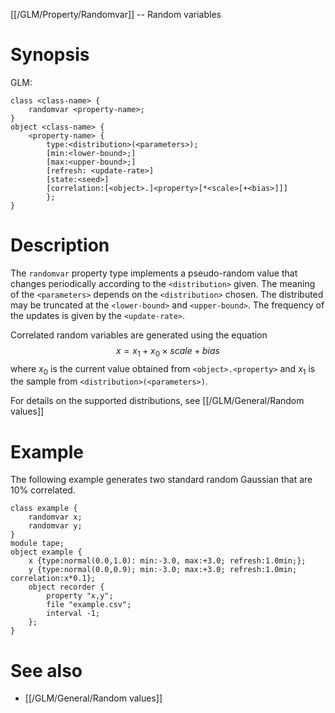[[/GLM/Property/Randomvar]] -- Random variables

# Synopsis
GLM:
~~~
class <class-name> {
    randomvar <property-name>;
}
object <class-name> {
    <property-name> {
        type:<distribution>(<parameters>); 
        [min:<lower-bound>;] 
        [max:<upper-bound>;] 
        [refresh: <update-rate>] 
        [state:<seed>] 
        [correlation:[<object>.]<property>[*<scale>[+<bias>]]]
        };
}
~~~

# Description

The `randomvar` property type implements a pseudo-random value that changes periodically according to the `<distribution>` given. The meaning of the `<parameters>` depends on the `<distribution>` chosen. The distributed may be truncated at the `<lower-bound>` and `<upper-bound>`. The frequency of the updates is given by the `<update-rate>`.

Correlated random variables are generated using the equation 
$$
    x = x_1 + x_0 \times scale + bias
$$
where $x_0$ is the current value obtained from `<object>.<property>` and $x_1$ is the sample from `<distribution>(<parameters>)`.

For details on the supported distributions, see [[/GLM/General/Random values]]

# Example

The following example generates two standard random Gaussian that are 10% correlated.
~~~
class example {
    randomvar x;
    randomvar y;
}
module tape;
object example {
    x {type:normal(0.0,1.0): min:-3.0, max:+3.0; refresh:1.0min;};
    y {type:normal(0.0,0.9); min:-3.0; max:+3.0; refresh:1.0min; correlation:x*0.1};
    object recorder {
        property "x,y";
        file "example.csv";
        interval -1;
    };
}
~~~

# See also
* [[/GLM/General/Random values]]
